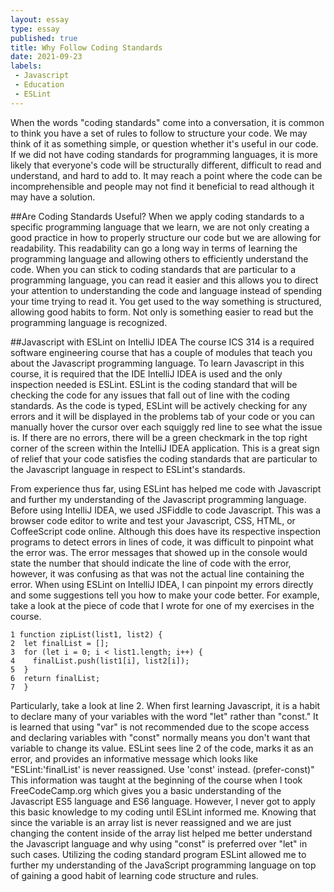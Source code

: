 ```yaml
---
layout: essay
type: essay
published: true
title: Why Follow Coding Standards
date: 2021-09-23
labels:
 - Javascript
 - Education
 - ESLint
---
```

When the words "coding standards" come into a conversation,  it is common to think you have a set of rules to follow to structure your code. We may think of it as something simple, or question whether it's useful in our code. If we did not have coding standards for programming languages, it is more likely that everyone's code will be structurally different, difficult to read and understand, and hard to add to. It may reach a point where the code can be incomprehensible and people may not find it beneficial to read although it may have a solution.

##Are Coding Standards Useful?
When we apply coding standards to a specific programming language that we learn, we are not only creating a good practice in how to properly structure our code but we are allowing for readability. This readability can go a long way in terms of learning the programming language and allowing others to efficiently understand the code. When you can stick to coding standards that are particular to a programming language, you can read it easier and this allows you to direct your attention to understanding the code and language instead of spending your time trying to read it. You get used to the way something is structured, allowing good habits to form. Not only is something easier to read but the programming language is recognized.

##Javascript with ESLint on IntelliJ IDEA
The course ICS 314 is a required software engineering course that has a couple of modules that teach you about the Javascript programming language. To learn Javascript in this course, it is required that the IDE IntelliJ IDEA is used and the only inspection needed is ESLint. ESLint is the coding standard that will be checking the code for any issues that fall out of line with the coding standards. As the code is typed, ESLint will be actively checking for any errors and it will be displayed in the problems tab of your code or you can manually hover the cursor over each squiggly red line to see what the issue is.  If there are no errors, there will be a green checkmark in the top right corner of the screen within the IntelliJ IDEA application. This is a great sign of relief that your code satisfies the coding standards that are particular to the Javascript language in respect to ESLint's standards.

From experience thus far, using ESLint has helped me code with Javascript and further my understanding of the Javascript programming language. Before using IntelliJ IDEA, we used JSFiddle to code Javascript. This was a browser code editor to write and test your Javascript, CSS, HTML, or CoffeeScript code online. Although this does have its respective inspection programs to detect errors in lines of code, it was difficult to pinpoint what the error was. The error messages that showed up in the console would state the number that should indicate the line of code with the error, however, it was confusing as that was not the actual line containing the error. When using ESLint on IntelliJ IDEA, I can pinpoint my errors directly and some suggestions tell you how to make your code better. For example, take a look at the piece of code that I wrote for one of my exercises in the course.

```
1 function zipList(list1, list2) {
2  let finalList = [];
3  for (let i = 0; i < list1.length; i++) {
4    finalList.push(list1[i], list2[i]);
5  }
6  return finalList;
7  }
```

Particularly, take a look at line 2. When first learning Javascript, it is a habit to declare many of your variables with the word "let" rather than "const." It is learned that using "var" is not recommended due to the scope access and declaring variables with "const" normally means you don't want that variable to change its value. ESLint sees line 2 of the code, marks it as an error, and provides an informative message which looks like "ESLint:'finalList' is never reassigned. Use 'const' instead. (prefer-const)" This information was taught at the beginning of the course when I took FreeCodeCamp.org which gives you a basic understanding of the Javascript ES5 language and ES6 language. However, I never got to apply this basic knowledge to my coding until ESLint informed me. Knowing that since the variable is an array list is never reassigned and we are just changing the content inside of the array list helped me better understand the Javascript language and why using "const" is preferred over "let" in such cases. Utilizing the coding standard program ESLint allowed me to further my understanding of the JavaScript programming language on top of gaining a good habit of learning code structure and rules. 
